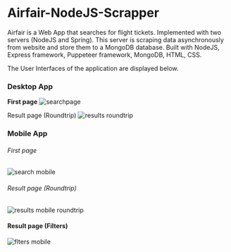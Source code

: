 # Airfair-NodeJS-Scrapper
Airfair is a Web App that searches for flight tickets. Implemented with two servers (NodeJS and Spring). This server is scraping data asynchronously from website and store them to a MongoDB database. Built with NodeJS, Express framework, Puppeteer framework, MongoDB, HTML, CSS.

The User Interfaces of the application are displayed below.

### Desktop App

**First page**
![searchpage](https://user-images.githubusercontent.com/30151515/45628522-f1407d00-ba9c-11e8-8edf-53cbcd563520.png)

Result page (Roundtrip)
![results roundtrip](https://user-images.githubusercontent.com/30151515/45628563-01585c80-ba9d-11e8-9ca3-2760b7c59613.png)


### Mobile App

###### First page                                                                                                 
![search mobile](https://user-images.githubusercontent.com/30151515/45628462-d0782780-ba9c-11e8-8ff7-0795e86ad7a2.png)

###### Result page (Roundtrip)                                                                              
![results mobile roundtrip](https://user-images.githubusercontent.com/30151515/45628556-ff8e9900-ba9c-11e8-8ebc-56dd6691538b.png)

#### Result page (Filters)                                                                   
![flters mobile](https://user-images.githubusercontent.com/30151515/45628597-103f0f00-ba9d-11e8-8ded-cb56c66f1094.png)
